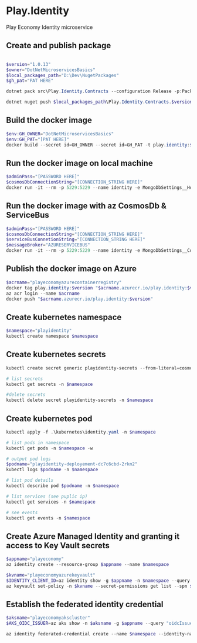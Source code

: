 # Play.Identity
Play Economy Identity microservice

## Create and publish package
```powershell

$version="1.0.13"
$owner="DotNetMicroservicesBasics"
$local_packages_path="D:\Dev\NugetPackages"
$gh_pat="PAT HERE"

dotnet pack src\Play.Identity.Contracts --configuration Release -p:PackageVersion=$version -p:RepositoryUrl=https://github.com/$owner/Play.Identity -o $local_packages_path

dotnet nuget push $local_packages_path\Play.Identity.Contracts.$version.nupkg --api-key $gh_pat --source github
```

## Build the docker image
```powershell
$env:GH_OWNER="DotNetMicroservicesBasics"
$env:GH_PAT="[PAT HERE]"
docker build --secret id=GH_OWNER --secret id=GH_PAT -t play.identity:$version .
```

## Run the docker image on local machine
```powershell
$adminPass="[PASSWORD HERE]"
$cosmosDbConnectionString="[CONNECTION_STRING HERE]"
docker run -it --rm -p 5229:5229 --name identity -e MongoDbSettings__Host=mongo=$cosmosDbConnectionString -e RabbitMqSettings__Host=rabbitmq -e IdentitySettings__AdminUserPassword=$adminPass --network playinfrastructure_default play.identity:$version
```


## Run the docker image with az CosmosDb & ServiceBus
```powershell
$adminPass="[PASSWORD HERE]"
$cosmosDbConnectionString="[CONNECTION_STRING HERE]"
$serviceBusConnetionString="[CONNECTION_STRING HERE]"
$messageBroker="AZURESERVICEBUS"
docker run -it --rm -p 5229:5229 --name identity -e MongoDbSettings__ConnectionString=$cosmosDbConnectionString -e ServiceSettings__MessageBroker=$messageBroker -e ServiceBusSettings__ConnectionString=$serviceBusConnetionString -e IdentitySettings__AdminUserPassword=$adminPass play.identity:$version
```


## Publish the docker image on Azure
```powershell
$acrname="playeconomyazurecontainerregistry"
docker tag play.identity:$version "$acrname.azurecr.io/play.identity:$version"
az acr login --name $acrname
docker push "$acrname.azurecr.io/play.identity:$version"
```

## Create kubernetes namespace
```powershell
$namespace="playidentity"
kubectl create namespace $namespace
```

## Create kubernetes secrets
```powershell
kubectl create secret generic playidentity-secrets --from-literal=cosmosdb-connectionstring=$cosmosDbConnectionString --from-literal=servicebus-connectionstring=$serviceBusConnetionString --from-literal=admin-password=$adminPass -n $namespace

# list secrets
kubectl get secrets -n $namespace

#delete secrets 
kubectl delete secret playidentity-secrets -n $namespace
```

## Create kubernetes pod
```powershell
kubectl apply -f .\kubernetes\identity.yaml -n $namespace

# list pods in namespace
kubectl get pods -n $namespace -w

# output pod logs
$podname="playidentity-deployement-dc7c6cbd-2rkm2"
kubectl logs $podname -n $namespace

# list pod details
kubectl describe pod $podname -n $namespace

# list services (see puplic ip)
kubectl get services -n $namespace

# see events
kubectl get events -n $namespace
```

## Create Azure Managed Identity and granting it access to Key Vault secrets
```powershell
$appname="playeconomy"
az identity create --resource-group $appname --name $namespace

$kvname="playeconomyazurekeyvault"
$IDENTITY_CLIENT_ID=az identity show -g $appname -n $namespace --query clientId -otsv
az keyvault set-policy -n $kvname --secret-permissions get list --spn $IDENTITY_CLIENT_ID
```

## Establish the federated identity credential
```powershell
$aksname="playeconomyakscluster"
$AKS_OIDC_ISSUER=az aks show -n $aksname -g $appname --query "oidcIssuerProfile.issuerUrl" -otsv

az identity federated-credential create --name $namespace --identity-name $namespace --resource-group $appname --issuer $AKS_OIDC_ISSUER --subject system:serviceaccount:"${namespace}":"${namespace}-serviceaccount"
```